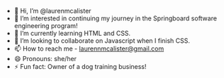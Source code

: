 - 👋 Hi, I’m @laurenmcalister
- 👀 I’m interested in continuing my journey in the Springboard software engineering program!
- 🌱 I’m currently learning HTML and CSS.
- 💞️ I’m looking to collaborate on Javascript when I finish CSS.
- 📫 How to reach me - laurennmcalister@gmail.com
- 😄 Pronouns: she/her 
- ⚡ Fun fact: Owner of a dog training business!

<!---
laurenmcalister/laurenmcalister is a ✨ special ✨ repository because its `README.md` (this file) appears on your GitHub profile.
You can click the Preview link to take a look at your changes.
--->
